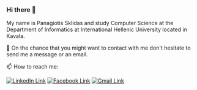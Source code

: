 ### Hi there 👋

<!--
**pasklid/pasklid** is a ✨ _special_ ✨ repository because its `README.md` (this file) appears on your GitHub profile.

Here are some ideas to get you started:

- 🌐 Visit my website ...
- 🔭 I’m currently working on ...
- 🌱 I’m currently learning ...
- 👯 I’m looking to collaborate on ...
- 🤔 I’m looking for help with ...
- 💬 Ask me about ...
- 📫 How to reach me: ...
- 😄 Pronouns: ...
- ⚡ Fun fact: ...
-->

My name is Panagiotis Sklidas and study Computer Science <!--student from Greece. I am studying on the--> at the Department of Informatics at International Hellenic University located in Kavala.

💬 On the chance that you might want to contact with me don't hesitate to send me a message or an email.

📫 How to reach me: 
<p>
  <a href="https://www.linkedin.com/in/panagiotis-sklidas-b964361a7/" rel="nofollow"><img src="https://github.com/Panagiotis-Sklidas/Panagiotis-Sklidas/blob/master/icons/linkedin-32.png" alt="LinkedIn Link" title="LinkedIn"  style="max-width:100%;"></a>
  <a href="https://www.facebook.com/panagiotis.skl" rel="nofollow"><img src="https://github.com/Panagiotis-Sklidas/Panagiotis-Sklidas/blob/master/icons/facebook-32.png" alt="Facebook Link" title="Facebook" data-canonical-src="https://upload-icon.s3.us-east-2.amazonaws.com/uploads/icons/png/7407886901556105704-32.png" style="max-width:100%;"></a>
  <!--<a href="https://www.instagram.com/panagiotis_sklidas/" rel="nofollow"><img src="https://github.com/Panagiotis-Sklidas/Panagiotis-Sklidas/blob/master/icons/instagram-32.png" alt="Instagram Link" title="Instagram" data-canonical-src="https://upload-icon.s3.us-east-2.amazonaws.com/uploads/icons/png/20087062091556105709-32.png" style="max-width:100%;"></a>-->
  <a href="mailto:panagiotis.skl@gmail.com"><img src="https://github.com/Panagiotis-Sklidas/Panagiotis-Sklidas/blob/master/icons/gmail-32.png" alt="Gmail Link" title="Gmail" data-canonical-src="https://upload-icon.s3.us-east-2.amazonaws.com/uploads/icons/png/9643300931556105707-32.png" style="max-width:100%;"></a>
</p>
